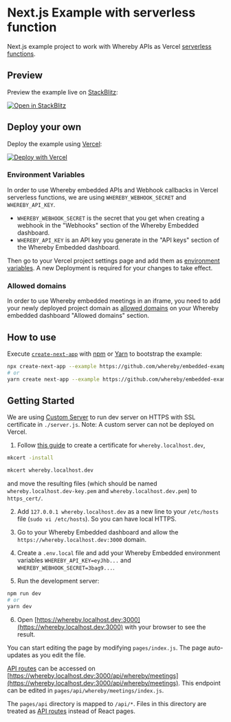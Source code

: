 # Next.js Example with serverless function

Next.js example project to work with Whereby APIs as Vercel [serverless functions](https://vercel.com/docs/serverless-functions/introduction).

## Preview

Preview the example live on [StackBlitz](http://stackblitz.com/):

[![Open in StackBlitz](https://developer.stackblitz.com/img/open_in_stackblitz.svg)](https://stackblitz.com/github/whereby/embedded-examples/tree/main/nextjs-vercel)

## Deploy your own

Deploy the example using [Vercel](https://vercel.com?utm_source=github&utm_medium=readme&utm_campaign=next-example):

[![Deploy with Vercel](https://vercel.com/button)](https://vercel.com/new/git/external?repository-url=https://github.com/whereby/embedded-examples/tree/main/nextjs-vercel&project-name=whereby-nextjs-vercel&repository-name=whereby-nextjs-vercel)

### Environment Variables

In order to use Whereby embedded APIs and Webhook callbacks in Vercel serverless functions, we are using `WHEREBY_WEBHOOK_SECRET` and `WHEREBY_API_KEY`.

- `WHEREBY_WEBHOOK_SECRET` is the secret that you get when creating a webhook in the "Webhooks" section of the Whereby Embedded dashboard.
- `WHEREBY_API_KEY` is an API key you generate in the "API keys" section of the Whereby Embedded dashboard.

Then go to your Vercel project settings page and add them as [environment variables](https://vercel.com/docs/environment-variables).
A new Deployment is required for your changes to take effect.

### Allowed domains

In order to use Whereby embedded meetings in an iframe, you need to add your newly deployed project domain as [allowed domains](https://whereby.com/information/embedded-guide/#allowed-domains) on your Whereby embedded dashboard "Allowed domains" section.

## How to use

Execute [`create-next-app`](https://github.com/vercel/next.js/tree/canary/packages/create-next-app) with [npm](https://docs.npmjs.com/cli/init) or [Yarn](https://yarnpkg.com/lang/en/docs/cli/create/) to bootstrap the example:

```bash
npx create-next-app --example https://github.com/whereby/embedded-examples/tree/main/nextjs-vercel whereby-nextjs-vercel
# or
yarn create next-app --example https://github.com/whereby/embedded-examples/tree/main/nextjs-vercel whereby-nextjs-vercel
```

## Getting Started

We are using [Custom Server](https://nextjs.org/docs/advanced-features/custom-server) to run dev server on HTTPS with SSL certificate in `./server.js`.
Note: A custom server can not be deployed on Vercel.

1. Follow [this guide](https://web.dev/how-to-use-local-https/#setup) to create a certificate for `whereby.localhost.dev`,

```bash
mkcert -install

mkcert whereby.localhost.dev
```

and move the resulting files (which should be named `whereby.localhost.dev-key.pem` and `whereby.localhost.dev.pem`) to `https_cert/`.

2. Add `127.0.0.1 whereby.localhost.dev` as a new line to your `/etc/hosts` file (`sudo vi /etc/hosts`). So you can have local HTTPS.

3. Go to your Whereby Embedded dashboard and allow the `https://whereby.localhost.dev:3000` domain.

4. Create a `.env.local` file and add your Whereby Embedded environment variables `WHEREBY_API_KEY=eyJhb...` and `WHEREBY_WEBHOOK_SECRET=3bag9...`.

5. Run the development server:

```bash
npm run dev
# or
yarn dev
```

6. Open [https://whereby.localhost.dev:3000](https://whereby.localhost.dev:3000) with your browser to see the result.

You can start editing the page by modifying `pages/index.js`. The page auto-updates as you edit the file.

[API routes](https://nextjs.org/docs/api-routes/introduction) can be accessed on [https://whereby.localhost.dev:3000/api/whereby/meetings](https://whereby.localhost.dev:3000/api/whereby/meetings).
This endpoint can be edited in `pages/api/whereby/meetings/index.js`.

The `pages/api` directory is mapped to `/api/*`. Files in this directory are treated as [API routes](https://nextjs.org/docs/api-routes/introduction) instead of React pages.
